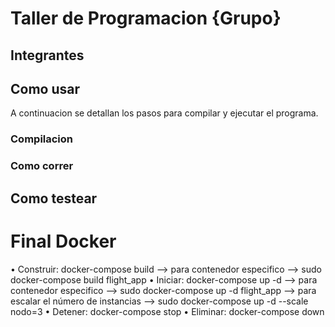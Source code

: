 # Taller de Programacion {Grupo}

## Integrantes

## Como usar

A continuacion se detallan los pasos para compilar y ejecutar el programa.

### Compilacion

### Como correr

## Como testear

# Final Docker

• Construir: docker-compose build --> para contenedor especifico --> sudo docker-compose build flight_app
• Iniciar: docker-compose up -d
--> para contenedor especifico --> sudo docker-compose up -d flight_app
--> para escalar el número de instancias --> sudo docker-compose up -d --scale nodo=3
• Detener: docker-compose stop
• Eliminar: docker-compose down
